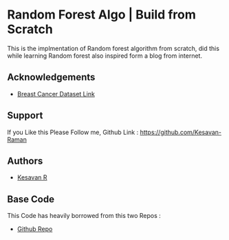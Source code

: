 
# Random Forest Algo | Build from Scratch

This is the implmentation of Random forest algorithm from scratch, did this while learning Random forest also inspired form a blog from internet.


## Acknowledgements

 - [Breast Cancer Dataset Link](https://www.kaggle.com/uciml/breast-cancer-wisconsin-data)

## Support

If you Like this Please Follow me, Github Link : https://github.com/Kesavan-Raman

  
## Authors

- [Kesavan R](github.com/Kesavan-Raman)

  
## Base Code

This Code has heavily borrowed from this two Repos :

- [Github Repo](https://github.com/SebastianMantey/Random-Forest-from-Scratch)

  
